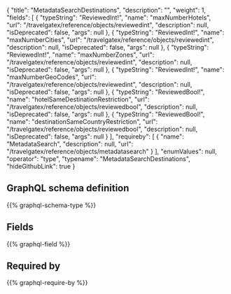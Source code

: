 {
  "title": "MetadataSearchDestinations",
  "description": "",
  "weight": 1,
  "fields": [
    {
      "typeString": "ReviewedInt!",
      "name": "maxNumberHotels",
      "url": "/travelgatex/reference/objects/reviewedint",
      "description": null,
      "isDeprecated": false,
      "args": null
    },
    {
      "typeString": "ReviewedInt!",
      "name": "maxNumberCities",
      "url": "/travelgatex/reference/objects/reviewedint",
      "description": null,
      "isDeprecated": false,
      "args": null
    },
    {
      "typeString": "ReviewedInt!",
      "name": "maxNumberZones",
      "url": "/travelgatex/reference/objects/reviewedint",
      "description": null,
      "isDeprecated": false,
      "args": null
    },
    {
      "typeString": "ReviewedInt!",
      "name": "maxNumberGeoCodes",
      "url": "/travelgatex/reference/objects/reviewedint",
      "description": null,
      "isDeprecated": false,
      "args": null
    },
    {
      "typeString": "ReviewedBool!",
      "name": "hotelSameDestinationRestriction",
      "url": "/travelgatex/reference/objects/reviewedbool",
      "description": null,
      "isDeprecated": false,
      "args": null
    },
    {
      "typeString": "ReviewedBool!",
      "name": "destinationSameCountryRestriction",
      "url": "/travelgatex/reference/objects/reviewedbool",
      "description": null,
      "isDeprecated": false,
      "args": null
    }
  ],
  "requireby": [
    {
      "name": "MetadataSearch",
      "description": null,
      "url": "/travelgatex/reference/objects/metadatasearch"
    }
  ],
  "enumValues": null,
  "operator": "type",
  "typename": "MetadataSearchDestinations",
  "hideGithubLink": true
}
## GraphQL schema definition

{{% graphql-schema-type %}}

## Fields

{{% graphql-field %}}

## Required by

{{% graphql-require-by %}}
